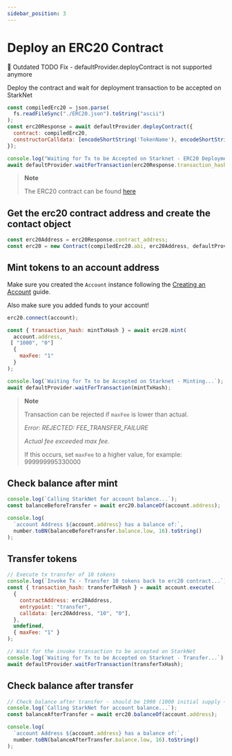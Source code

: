 ```yaml
---
sidebar_position: 3
---
```


# Deploy an ERC20 Contract

🐛 Outdated TODO Fix - defaultProvider.deployContract is not supported anymore

Deploy the contract and wait for deployment transaction to be accepted on StarkNet

```javascript
const compiledErc20 = json.parse(
  fs.readFileSync("./ERC20.json").toString("ascii")
);
const erc20Response = await defaultProvider.deployContract({
  contract: compiledErc20,
  constructorCalldata: [encodeShortString('TokenName'), encodeShortString('TokenSymbol'), recipient], // Here the `recipient` receives the initial 1000 tokens
});

console.log("Waiting for Tx to be Accepted on Starknet - ERC20 Deployment...");
await defaultProvider.waitForTransaction(erc20Response.transaction_hash);
```

> **Note**
>
> The ERC20 contract can be found [here](https://github.com/argentlabs/argent-contracts-starknet/blob/develop/contracts/lib/ERC20.cairo)

## Get the erc20 contract address and create the contact object

```javascript
const erc20Address = erc20Response.contract_address;
const erc20 = new Contract(compiledErc20.abi, erc20Address, defaultProvider);
```

## Mint tokens to an account address

Make sure you created the `Account` instance following the [Creating an Account](./account.md) guide.

Also make sure you added funds to your account!

```javascript
erc20.connect(account);

const { transaction_hash: mintTxHash } = await erc20.mint(
  account.address,
 [ "1000", "0"]
  {
    maxFee: "1"
  }
);

console.log(`Waiting for Tx to be Accepted on Starknet - Minting...`);
await defaultProvider.waitForTransaction(mintTxHash);
```

> **Note**
>
> Transaction can be rejected if `maxFee` is lower than actual.
>
> _Error: REJECTED: FEE_TRANSFER_FAILURE_
>
> _Actual fee exceeded max fee._
>
> If this occurs, set `maxFee` to a higher value, for example: 999999995330000

## Check balance after mint

```javascript
console.log(`Calling StarkNet for account balance...`);
const balanceBeforeTransfer = await erc20.balanceOf(account.address);

console.log(
  `account Address ${account.address} has a balance of:`,
  number.toBN(balanceBeforeTransfer.balance.low, 16).toString()
);
```

## Transfer tokens

```javascript
// Execute tx transfer of 10 tokens
console.log(`Invoke Tx - Transfer 10 tokens back to erc20 contract...`);
const { transaction_hash: transferTxHash } = await account.execute(
  {
    contractAddress: erc20Address,
    entrypoint: "transfer",
    calldata: [erc20Address, "10", "0"],
  },
  undefined,
  { maxFee: "1" }
);

// Wait for the invoke transaction to be accepted on StarkNet
console.log(`Waiting for Tx to be Accepted on Starknet - Transfer...`);
await defaultProvider.waitForTransaction(transferTxHash);
```

## Check balance after transfer

```javascript
// Check balance after transfer - should be 1990 (1000 initial supply + 1000 mint - 10 transfer)
console.log(`Calling StarkNet for account balance...`);
const balanceAfterTransfer = await erc20.balanceOf(account.address);

console.log(
  `account Address ${account.address} has a balance of:`,
  number.toBN(balanceAfterTransfer.balance.low, 16).toString()
);
```
